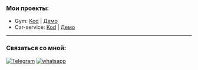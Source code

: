 ### Мои проекты:

- Gym: [Kod](https://github.com/Viskh/Gym-client) | [Демо](https://my-project-gym.herokuapp.com/)
- Car-service: [Kod](https://github.com/Viskh/car-services-client) | [Демо](https://my-project-gym.herokuapp.com/)

____


### Связаться со мной:

[![Telegram](https://img.shields.io/badge/Telegram-111111?style=for-the-badge&logo=telegram)](https://t.me/viskhanovramzan)
[![whatsapp](https://img.shields.io/badge/whatsapp-111111?style=for-the-badge&logo=whatsapp)](https://wa.me/79679499541)

